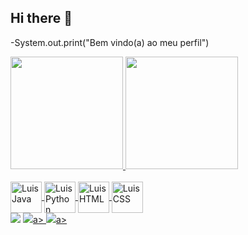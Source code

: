 ## Hi there 👋
-System.out.print("Bem vindo(a) ao meu perfil")

<div>
 <a href="https://github.com/Luis-Felipe-Queiroz">
 <img height="180em" src="https://github-readme-stats.vercel.app/api?username=Luis-Felipe-Queiroz&show_icons_true&theme- 
 dracula&include_all_commit=true&count_private=true"/>
 <img height="180em" src="https://github-readme-stats.vercel.app/api/top-langs/?username=Luis-Felipe-Queiroz&layout=compact&langs_count=16theme-dracula"/>
</div>

<div style="display: incline block"><br>
 <img align="center" alt ="LuisJava" height="50" widht="40" src="https://icongr.am/devicon/java-original-wordmark.svg?size=128&color=currentColor">
 <img align="center" alt ="LuisPython" height="50" widht="40" src="https://icongr.am/devicon/python-original.svg?size=128&color=currentColor">
 <img align="center" alt ="LuisHTML" height="50" widht="40" src="https://icongr.am/devicon/html5-original-wordmark.svg?size=128&color=currentColor">
 <img align="center" alt ="LuisCSS" height="50" widht="40" src="https://icongr.am/devicon/css3-original-wordmark.svg?size=128&color=currentColor">

 <div>
  <a href= "nascime2004@gmail.com"><img src="https://img.shields.io/badge/Gmail-D14836?style=for-the-badge&logo=gmail&logoColor=white" target="blank"></a>
  <a href= "https://l1nk.dev/Luis-Felipe-Queiroz-Do-Nascimento" target ="blank"><image src="https://img.shields.io/badge/LinkedIn-0077B5?style=for-the- 
  badge&logo=linkedin&logoColor=white" target="blank" widht="50" ></image>a>
  <a href= "https://www.instagram.com/luisinn_16?igsh=MXBjeW9nMHl4b2tpaQ==" target ="blank"><image src="https://img.shields.io/badge/Instagram-E4405F?style=for-the-badge&logo=instagram&logoColor=white" target="blank" widht="50" ></image>a>
 </div>
